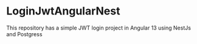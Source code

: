# LoginJwtAngularNest
This repository has a simple JWT login project in Angular 13 using NestJs and Postgress
